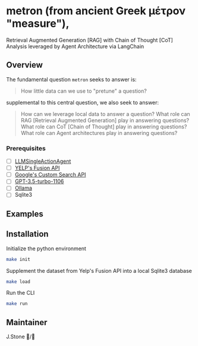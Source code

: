 # metron (from ancient Greek μέτρον "measure"),

Retrieval Augmented Generation [RAG] with Chain of Thought [CoT] Analysis leveraged by Agent Architecture via LangChain

## Overview

The fundamental question `metron` seeks to answer is:

> How little data can we use to "pretune" a question?

supplemental to this central question, we also seek to answer:

> How can we leverage local data to answer a question?
> What role can RAG [Retrieval Augmented Generation] play in answering questions?
> What role can CoT [Chain of Thought] play in answering questions?
> What role can Agent architectures play in answering questions?

### Prerequisites

- [ ] [LLMSingleActionAgent](https://blog.langchain.dev/custom-agents/)
- [ ] [YELP's Fusion API](https://fusion.yelp.com/)
- [ ] [Google's Custom Search API](https://developers.google.com/custom-search/v1/overview)
- [ ] [GPT-3.5-turbo-1106](https://platform.openai.com/docs/models/gpt-3-5)
- [ ] [Ollama](https://github.com/jmorganca/ollama)
- [ ] Sqlite3

## Examples

## Installation

Initialize the python environment

```bash
make init
```

Supplement the dataset from Yelp's Fusion API into a local Sqlite3 database

```bash
make load
```

Run the CLI

```bash
make run
```

## Maintainer

J.Stone 🥃/💎
